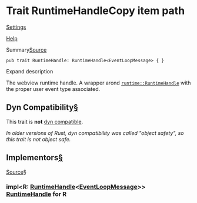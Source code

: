 # Trait RuntimeHandleCopy item path

[Settings](../settings.html)

[Help](../help.html)

Summary[Source](../src/tauri/lib.rs.html#295)

```
pub trait RuntimeHandle: RuntimeHandle<EventLoopMessage> { }
```

Expand description

The webview runtime handle. A wrapper arond [`runtime::RuntimeHandle`](https://docs.rs/tauri-runtime/2.5.1/x86_64-unknown-linux-gnu/tauri_runtime/trait.RuntimeHandle.html "trait tauri_runtime::RuntimeHandle") with the proper user event type associated.

## Dyn Compatibility[§](#dyn-compatibility)

This trait is **not** [dyn compatible](https://doc.rust-lang.org/nightly/reference/items/traits.html#dyn-compatibility).

*In older versions of Rust, dyn compatibility was called "object safety", so this trait is not object safe.*

## Implementors[§](#implementors)

[Source](../src/tauri/lib.rs.html#298)[§](#impl-RuntimeHandle-for-R)

### impl<R: [RuntimeHandle](https://docs.rs/tauri-runtime/2.5.1/x86_64-unknown-linux-gnu/tauri_runtime/trait.RuntimeHandle.html "trait tauri_runtime::RuntimeHandle")<[EventLoopMessage](enum.EventLoopMessage.html.md "enum tauri::EventLoopMessage")>> [RuntimeHandle](trait.RuntimeHandle.html.md "trait tauri::RuntimeHandle") for R